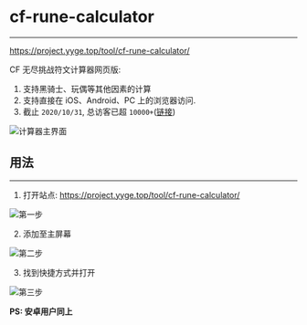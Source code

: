 # cf-rune-calculator

------

https://project.yyge.top/tool/cf-rune-calculator/

CF 无尽挑战符文计算器网页版:

1. 支持黑骑士、玩偶等其他因素的计算
2. 支持直接在 iOS、Android、PC 上的浏览器访问.
3. 截止 `2020/10/31`, 总访客已超 `10000+`([链接](src/images/mark-1.png))

![计算器主界面](./src/images/interface.png)

## 用法

------

1. 打开站点: https://project.yyge.top/tool/cf-rune-calculator/

![第一步](./src/images/step_1.PNG)

2. 添加至主屏幕

![第二步](./src/images/step_2.PNG)

3. 找到快捷方式并打开

![第三步](./src/images/step_3.PNG)

**PS: 安卓用户同上**
